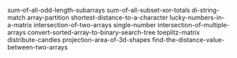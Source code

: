 sum-of-all-odd-length-subarrays
sum-of-all-subset-xor-totals
di-string-match
array-partition
shortest-distance-to-a-character
lucky-numbers-in-a-matrix
intersection-of-two-arrays
single-number
intersection-of-multiple-arrays
convert-sorted-array-to-binary-search-tree
toeplitz-matrix
distribute-candies
projection-area-of-3d-shapes
find-the-distance-value-between-two-arrays